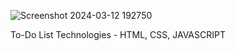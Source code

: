 ![Screenshot 2024-03-12 192750](https://github.com/Raghavgarg11/To-Do-List/assets/163013038/f27fe0ab-0a88-4412-a0d8-a6f0152135d1)

To-Do List 
Technologies - HTML, CSS, JAVASCRIPT
